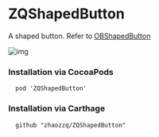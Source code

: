 # ZQShapedButton
A shaped button. Refer to [OBShapedButton](https://github.com/ole/OBShapedButton)

![img](https://raw.githubusercontent.com/zhaozzq/ZQShapedButton/master/screen.jpeg)

### Installation via CocoaPods

```
  pod 'ZQShapedButton'
```

### Installation via Carthage

```
  github "zhaozzq/ZQShapedButton"
```
